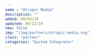 ```yaml
---
name : "Utropic Media"
description: ""
added: 09/05/19
updated: 09/22/19
new: false
img: "/img/partners/utropic-media.svg"
class: "partner"
categories: "System Integrator"
---
```

